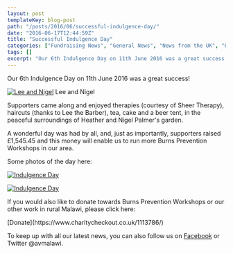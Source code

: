 ```yaml
---
layout: post
templateKey: blog-post
path: "/posts/2016/06/successful-indulgence-day/"
date: "2016-06-17T12:44:59Z"
title: "Successful Indulgence Day"
categories: ["Fundraising News", "General News", "News from the UK", "Reports"]
tags: []
excerpt: "Our 6th Indulgence Day on 11th June 2016 was a great success!Lee and Nigel Lee and NigelSupporters ..."
---
```


Our 6th Indulgence Day on 11th June 2016 was a great success!

[![Lee and Nigel](http://www.africanvision.org.uk/africa-vision-news/wp-content/uploads/2016/06/Lee-and-Nigel-300x225.jpg)](http://www.africanvision.org.uk/africa-vision-news/wp-content/uploads/2016/06/Lee-and-Nigel.jpg) Lee and Nigel

Supporters came along and enjoyed therapies (courtesy of Sheer Therapy), haircuts (thanks to Lee the Barber), tea, cake and a beer tent, in the peaceful surroundings of Heather and Nigel Palmer's garden.

A wonderful day was had by all, and, just as importantly, supporters raised £1,545.45 and this money will enable us to run more Burns Prevention Workshops in our area.

Some photos of the day here:

[![Indulgence Day](http://www.africanvision.org.uk/africa-vision-news/wp-content/uploads/2016/06/Indulgence-Day-1-300x225.jpg)](http://www.africanvision.org.uk/africa-vision-news/wp-content/uploads/2016/06/Indulgence-Day-1.jpg)

[![Indulgence Day](http://www.africanvision.org.uk/africa-vision-news/wp-content/uploads/2016/06/Indulgence-Day-2-300x225.jpg)](http://www.africanvision.org.uk/africa-vision-news/wp-content/uploads/2016/06/Indulgence-Day-2.jpg)

If you would also like to donate towards Burns Prevention Workshops or our other work in rural Malawi, please click here:

<div id="paypal_donate">[Donate](https://www.charitycheckout.co.uk/1113786/)</div>

To keep up with all our latest news, you can also follow us on [Facebook](https://www.facebook.com/africanvision/) or Twitter @avmalawi.